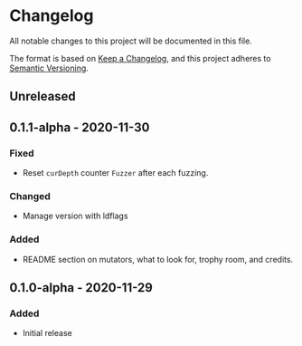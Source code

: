 # Changelog
All notable changes to this project will be documented in this file.

The format is based on [Keep a Changelog](https://keepachangelog.com/en/1.0.0/),
and this project adheres to [Semantic Versioning](https://semver.org/spec/v2.0.0.html).

## Unreleased

## 0.1.1-alpha - 2020-11-30
### Fixed
- Reset `curDepth` counter `Fuzzer` after each fuzzing.

### Changed
- Manage version with ldflags

### Added
- README section on mutators, what to look for, trophy room, and credits.

## 0.1.0-alpha - 2020-11-29
### Added
- Initial release
